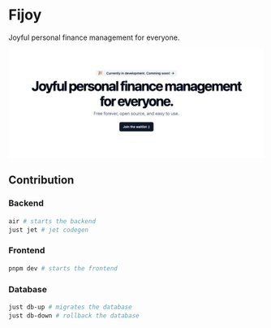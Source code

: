 # Fijoy

Joyful personal finance management for everyone.

![Fijoy Home](./assets/readme.png)

## Contribution

### Backend

```bash
air # starts the backend
just jet # jet codegen
```

### Frontend

```bash
pnpm dev # starts the frontend
```

### Database

```bash
just db-up # migrates the database
just db-down # rollback the database
```
